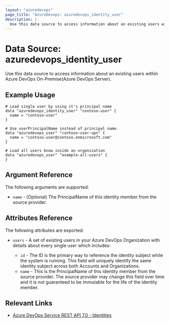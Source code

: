 ```yaml
---
layout: "azuredevops"
page_title: "AzureDevops: azuredevops_identity_user"
description: |-
  Use this data source to access information about an existing users within Azure DevOps.
---
```


# Data Source: azuredevops_identity_user

Use this data source to access information about an existing users within Azure DevOps On-Premise(Azure DevOps Server).

## Example Usage

```hcl
# Load single user by using it's principal name
data "azuredevops_identity_user" "contoso-user" {
  name = "contoso-user"
}

# Use userPrincipalName instead of principal name.
data "azuredevops_user" "contoso-user-upn" {
  name = "contoso-user@contoso.onmicrosoft.com"
}

# Load all users know inside an organization
data "azuredevops_user" "example-all-users" {
}
```

## Argument Reference

The following arguments are supported:

- `name` - (Optional) The PrincipalName of this identity member from the source provider.

## Attributes Reference

The following attributes are exported:

- `users` - A set of existing users in your Azure DevOps Organization with details about every single user which includes:

  - `id` - The ID is the primary way to reference the identity subject while the system is running. This field will uniquely identify the same identity subject across both Accounts and Organizations.
  - `name` - This is the PrincipalName of this identity member from the source provider. The source provider may change this field over time and it is not guaranteed to be immutable for the life of the identity member.


## Relevant Links

- [Azure DevOps Service REST API 7.0 - Identities](https://docs.microsoft.com/en-us/rest/api/azure/devops/ims/?view=azure-devops-rest-7.2)
